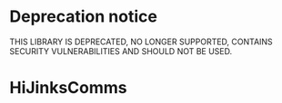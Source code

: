 # Deprecation notice
THIS LIBRARY IS DEPRECATED, NO LONGER SUPPORTED, CONTAINS SECURITY VULNERABILITIES AND SHOULD NOT BE USED.

HiJinksComms
============

